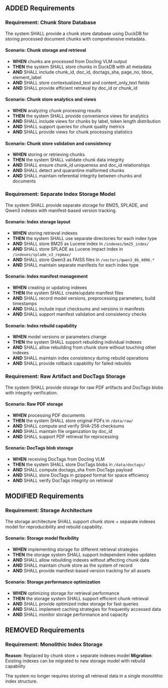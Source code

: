 ## ADDED Requirements

### Requirement: Chunk Store Database
The system SHALL provide a chunk store database using DuckDB for storing processed document chunks with comprehensive metadata.

#### Scenario: Chunk storage and retrieval
- **WHEN** chunks are processed from Docling VLM output
- **THEN** the system SHALL store chunks in DuckDB with all metadata
- **AND** SHALL include chunk_id, doc_id, doctags_sha, page_no, bbox, element_label
- **AND** SHALL store contextualized_text and content_only_text fields
- **AND** SHALL provide efficient retrieval by doc_id or chunk_id

#### Scenario: Chunk store analytics and views
- **WHEN** analyzing chunk processing results
- **THEN** the system SHALL provide convenience views for analytics
- **AND** SHALL include views for chunks by label, token length distribution
- **AND** SHALL support queries for chunk quality metrics
- **AND** SHALL provide views for chunk processing statistics

#### Scenario: Chunk store validation and consistency
- **WHEN** storing or retrieving chunks
- **THEN** the system SHALL validate chunk data integrity
- **AND** SHALL ensure chunk_id uniqueness and doc_id relationships
- **AND** SHALL detect and quarantine malformed chunks
- **AND** SHALL maintain referential integrity between chunks and documents

### Requirement: Separate Index Storage Model
The system SHALL provide separate storage for BM25, SPLADE, and Qwen3 indexes with manifest-based version tracking.

#### Scenario: Index storage layout
- **WHEN** storing retrieval indexes
- **THEN** the system SHALL use separate directories for each index type
- **AND** SHALL store BM25 as Lucene index in `/indexes/bm25_index/`
- **AND** SHALL store SPLADE as Lucene impact index in `/indexes/splade_v3_repmax/`
- **AND** SHALL store Qwen3 as FAISS files in `/vectors/qwen3_8b_4096.*`
- **AND** SHALL maintain separate manifests for each index type

#### Scenario: Index manifest management
- **WHEN** creating or updating indexes
- **THEN** the system SHALL create/update manifest files
- **AND** SHALL record model versions, preprocessing parameters, build timestamps
- **AND** SHALL include input checksums and versions in manifests
- **AND** SHALL support manifest validation and consistency checks

#### Scenario: Index rebuild capability
- **WHEN** model versions or parameters change
- **THEN** the system SHALL support rebuilding individual indexes
- **AND** SHALL allow rebuilding from chunk store without touching other indexes
- **AND** SHALL maintain index consistency during rebuild operations
- **AND** SHALL provide rollback capability for failed rebuilds

### Requirement: Raw Artifact and DocTags Storage
The system SHALL provide storage for raw PDF artifacts and DocTags blobs with integrity verification.

#### Scenario: Raw PDF storage
- **WHEN** processing PDF documents
- **THEN** the system SHALL store original PDFs in `/data/raw/`
- **AND** SHALL compute and verify SHA-256 checksums
- **AND** SHALL maintain file organization by doc_id
- **AND** SHALL support PDF retrieval for reprocessing

#### Scenario: DocTags blob storage
- **WHEN** receiving DocTags from Docling VLM
- **THEN** the system SHALL store DocTags blobs in `/data/doctags/`
- **AND** SHALL compute doctags_sha from DocTags payload
- **AND** SHALL store DocTags in gzipped format for space efficiency
- **AND** SHALL verify DocTags integrity on retrieval

## MODIFIED Requirements

### Requirement: Storage Architecture
The storage architecture SHALL support chunk store + separate indexes model for reproducibility and rebuild capability.

#### Scenario: Storage model flexibility
- **WHEN** implementing storage for different retrieval strategies
- **THEN** the storage system SHALL support independent index updates
- **AND** SHALL allow rebuilding indexes without affecting chunk data
- **AND** SHALL maintain chunk store as the system of record
- **AND** SHALL provide manifest-based version tracking for all assets

#### Scenario: Storage performance optimization
- **WHEN** optimizing storage for retrieval performance
- **THEN** the storage system SHALL support efficient chunk retrieval
- **AND** SHALL provide optimized index storage for fast queries
- **AND** SHALL implement caching strategies for frequently accessed data
- **AND** SHALL monitor storage performance and capacity

## REMOVED Requirements

### Requirement: Monolithic Index Storage
**Reason**: Replaced by chunk store + separate indexes model
**Migration**: Existing indexes can be migrated to new storage model with rebuild capability

The system no longer requires storing all retrieval data in a single monolithic index structure.
